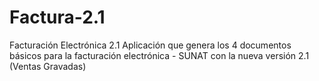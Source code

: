 # Factura-2.1
Facturación Electrónica 2.1
Aplicación que genera los 4 documentos básicos
para la facturación electrónica - SUNAT con la nueva 
versión 2.1 (Ventas Gravadas)
